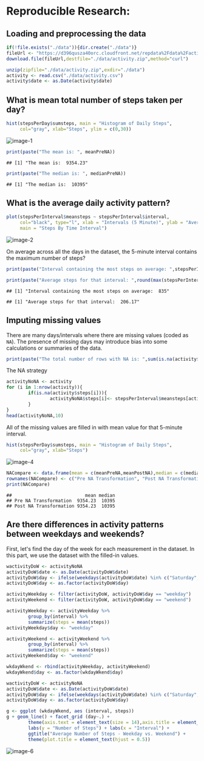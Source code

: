 # Reproducible Research: 

## Loading and preprocessing the data

```r
if(!file.exists("./data")){dir.create("./data")}
fileUrl <- "https://d396qusza40orc.cloudfront.net/repdata%2Fdata%2Factivity.zip"
download.file(fileUrl,destfile="./data/activity.zip",method="curl")

unzip(zipfile="./data/activity.zip",exdir="./data")
activity <- read.csv("./data/activity.csv")
activity$date <- as.Date(activity$date)
```


## What is mean total number of steps taken per day?

```r
hist(stepsPerDay$sumsteps, main = "Histogram of Daily Steps", 
     col="gray", xlab="Steps", ylim = c(0,30))
```
 
![image-1](image-1.png) 

```r
print(paste("The mean is: ", meanPreNA))
```

```
## [1] "The mean is:  9354.23"
```

```r
print(paste("The median is: ", medianPreNA))
```

```
## [1] "The median is:  10395"
```


## What is the average daily activity pattern?

```r
plot(stepsPerInterval$meansteps ~ stepsPerInterval$interval,
     col="black", type="l", xlab = "Intervals (5 Minute)", ylab = "Average Number of Steps",
     main = "Steps By Time Interval")
```

![image-2](image-2.png) 


On average across all the days in the dataset, the 5-minute interval contains
the maximum number of steps?

```r
print(paste("Interval containing the most steps on average: ",stepsPerInterval$interval[which.max(stepsPerInterval$meansteps)]))
```
```r
print(paste("Average steps for that interval: ",round(max(stepsPerInterval$meansteps),digits=2)))
```

```
## [1] "Interval containing the most steps on average:  835"
```
```
## [1] "Average steps for that interval:  206.17"
```

## Imputing missing values

There are many days/intervals where there are missing values (coded as `NA`). The presence of missing days may introduce bias into some calculations or summaries of the data.


```r
print(paste("The total number of rows with NA is: ",sum(is.na(activity$steps))))
```


The NA strategy
```r
activityNoNA <- activity  
for (i in 1:nrow(activity)){
        if(is.na(activity$steps[i])){
                activityNoNA$steps[i]<- stepsPerInterval$meansteps[activityNoNA$interval[i] == stepsPerInterval$interval]
        }
}
head(activityNoNA,10)
```

All of the missing values are filled in with mean value for that 5-minute
interval.

```r
hist(stepsPerDay$sumsteps, main = "Histogram of Daily Steps", 
     col="gray", xlab="Steps")
```

![image-4](image-4.png) 

```r
NACompare <- data.frame(mean = c(meanPreNA,meanPostNA),median = c(medianPreNA,medianPostNA))
rownames(NACompare) <- c("Pre NA Transformation", "Post NA Transformation")
print(NACompare)
```

```
##                           mean median
## Pre NA Transformation  9354.23  10395
## Post NA Transformation 9354.23  10395
```

## Are there differences in activity patterns between weekdays and weekends?
First, let's find the day of the week for each measurement in the dataset. In
this part, we use the dataset with the filled-in values.


```r
wactivityDoW <- activityNoNA
activityDoW$date <- as.Date(activityDoW$date)
activityDoW$day <- ifelse(weekdays(activityDoW$date) %in% c("Saturday", "Sunday"), "weekend", "weekday")
activityDoW$day <- as.factor(activityDoW$day)
```
```r
activityWeekday <- filter(activityDoW, activityDoW$day == "weekday")
activityWeekend <- filter(activityDoW, activityDoW$day == "weekend")

activityWeekday <- activityWeekday %>%
        group_by(interval) %>%
        summarize(steps = mean(steps)) 
activityWeekday$day <- "weekday"

activityWeekend <- activityWeekend %>%
        group_by(interval) %>%
        summarize(steps = mean(steps)) 
activityWeekend$day <- "weekend"

wkdayWkend <- rbind(activityWeekday, activityWeekend)
wkdayWkend$day <- as.factor(wkdayWkend$day)
```

```r
wactivityDoW <- activityNoNA
activityDoW$date <- as.Date(activityDoW$date)
activityDoW$day <- ifelse(weekdays(activityDoW$date) %in% c("Saturday", "Sunday"), "weekend", "weekday")
activityDoW$day <- as.factor(activityDoW$day)
```

```r
g <- ggplot (wkdayWkend, aes (interval, steps))
g + geom_line() + facet_grid (day~.) + 
        theme(axis.text = element_text(size = 14),axis.title = element_text(size = 16)) + 
        labs(y = "Number of Steps") + labs(x = "Interval") + 
        ggtitle("Average Number of Steps - Weekday vs. Weekend") + 
        theme(plot.title = element_text(hjust = 0.5))
```

![image-6](image-6.png) 
